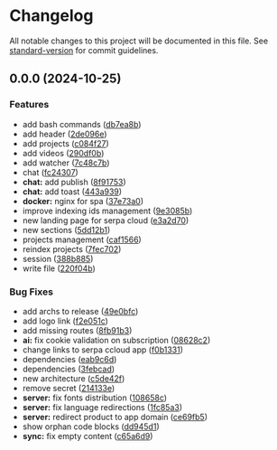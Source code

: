 # Changelog

All notable changes to this project will be documented in this file. See [standard-version](https://github.com/conventional-changelog/standard-version) for commit guidelines.

## 0.0.0 (2024-10-25)


### Features

* add bash commands ([db7ea8b](https://github.com/yellow-code-io/serpacloud/commit/db7ea8b0b758904ba8901a375fea6c8fe6ec245f))
* add header ([2de096e](https://github.com/yellow-code-io/serpacloud/commit/2de096e8ebef50f6e5957c00825ac00608704d2d))
* add projects ([c084f27](https://github.com/yellow-code-io/serpacloud/commit/c084f27605a7df2eb34fd1971fa44cbfe4262466))
* add videos ([290df0b](https://github.com/yellow-code-io/serpacloud/commit/290df0bed53831b1aec024c52ad1643f8f58a5b2))
* add watcher ([7c48c7b](https://github.com/yellow-code-io/serpacloud/commit/7c48c7ba38b719760dbdeedb3b9e0b5757211081))
* chat ([fc24307](https://github.com/yellow-code-io/serpacloud/commit/fc243071e2fd923b33fa17528d1c9d0a43941783))
* **chat:** add publish ([8f91753](https://github.com/yellow-code-io/serpacloud/commit/8f91753874d160e88f6a11e1f5fcff5b6a56911b))
* **chat:** add toast ([443a939](https://github.com/yellow-code-io/serpacloud/commit/443a9392bcfff13c5719d88d6aa9fc2d38059700))
* **docker:** nginx for spa ([37e73a0](https://github.com/yellow-code-io/serpacloud/commit/37e73a040492c0e01ac1b5f6950751d5675ea551))
* improve indexing ids management ([9e3085b](https://github.com/yellow-code-io/serpacloud/commit/9e3085bf55b51e6e0efe751848d9cbf1abc0ff1f))
* new landing page for serpa cloud ([e3a2d70](https://github.com/yellow-code-io/serpacloud/commit/e3a2d70dc8eeb927a16a997f1c68d7367d96948e))
* new sections ([5dd12b1](https://github.com/yellow-code-io/serpacloud/commit/5dd12b10614fe836544d4e52a89bcf08c3c38505))
* projects management ([caf1566](https://github.com/yellow-code-io/serpacloud/commit/caf1566dedc03f3d9a4f7b3803377e4fae179fc8))
* reindex projects ([7fec702](https://github.com/yellow-code-io/serpacloud/commit/7fec702d411cd52c56ee7ef7fed35428631f48f3))
* session ([388b885](https://github.com/yellow-code-io/serpacloud/commit/388b88549583e0adab4420c7e582ecc9e25f0ef2))
* write file ([220f04b](https://github.com/yellow-code-io/serpacloud/commit/220f04b2fdd9ff63a62a885827efb2d006ae94d1))


### Bug Fixes

* add archs to release ([49e0bfc](https://github.com/yellow-code-io/serpacloud/commit/49e0bfc5d644271aaf7f3304d0bc62dee0c5f3e7))
* add logo link ([f2e051c](https://github.com/yellow-code-io/serpacloud/commit/f2e051c27870218f038d99fad78bc6d3e6526892))
* add missing routes ([8fb91b3](https://github.com/yellow-code-io/serpacloud/commit/8fb91b3e4e063612a70e2e3b2f7e7226faa13fc8))
* **ai:** fix cookie validation on subscription ([08628c2](https://github.com/yellow-code-io/serpacloud/commit/08628c245d43905333dde9b55531a2dadd1f0884))
* change links to serpa ccloud app ([f0b1331](https://github.com/yellow-code-io/serpacloud/commit/f0b133198734a56d0dcb31ac24daf4ec51eb761f))
* dependencies ([eab9c6d](https://github.com/yellow-code-io/serpacloud/commit/eab9c6dbd67bcea219463069a4946b2279a7249d))
* dependencies ([3febcad](https://github.com/yellow-code-io/serpacloud/commit/3febcad92d278d57a14df342e8dcb3a0206f97ae))
* new architecture ([c5de42f](https://github.com/yellow-code-io/serpacloud/commit/c5de42f7649ace7cb5ca29613577589b2591044f))
* remove secret ([214133e](https://github.com/yellow-code-io/serpacloud/commit/214133e30ac65383b40a7eb9a52d096200773434))
* **server:** fix fonts distribution ([108658c](https://github.com/yellow-code-io/serpacloud/commit/108658c227ad8d08b366161bed377471aef6f7e4))
* **server:** fix language redirections ([1fc85a3](https://github.com/yellow-code-io/serpacloud/commit/1fc85a3fb949dd59f666c7690884bd72fb8ae150))
* **server:** redirect product to app domain ([ce69fb5](https://github.com/yellow-code-io/serpacloud/commit/ce69fb50ce280661a9cfb139e9a3a06bf2007277))
* show orphan code blocks ([dd945d1](https://github.com/yellow-code-io/serpacloud/commit/dd945d14264b8b9342a6e9d8289e987e73fc16d9))
* **sync:** fix empty content ([c65a6d9](https://github.com/yellow-code-io/serpacloud/commit/c65a6d9a34d185addca257d0337b4ec76ce90cdd))
